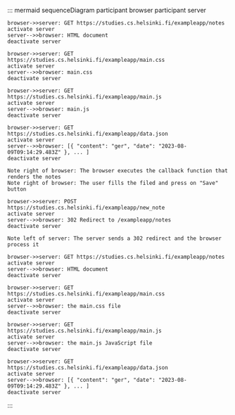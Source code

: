 ::: mermaid
sequenceDiagram
    participant browser
    participant server

    browser->>server: GET https://studies.cs.helsinki.fi/exampleapp/notes
    activate server
    server-->>browser: HTML document
    deactivate server

    browser->>server: GET https://studies.cs.helsinki.fi/exampleapp/main.css
    activate server
    server-->>browser: main.css
    deactivate server

    browser->>server: GET https://studies.cs.helsinki.fi/exampleapp/main.js
    activate server
    server-->>browser: main.js
    deactivate server

    browser->>server: GET https://studies.cs.helsinki.fi/exampleapp/data.json
    activate server
    server-->>browser: [{ "content": "ger", "date": "2023-08-09T09:14:29.483Z" }, ... ]
    deactivate server

    Note right of browser: The browser executes the callback function that renders the notes
    Note right of browser: The user fills the filed and press on "Save" button

    browser->>server: POST https://studies.cs.helsinki.fi/exampleapp/new_note
    activate server
    server-->>browser: 302 Redirect to /exampleapp/notes
    deactivate server

    Note left of server: The server sends a 302 redirect and the browser process it

    browser->>server: GET https://studies.cs.helsinki.fi/exampleapp/notes   
    activate server
    server-->>browser: HTML document
    deactivate server

    browser->>server: GET https://studies.cs.helsinki.fi/exampleapp/main.css
    activate server
    server-->>browser: the main.css file
    deactivate server

    browser->>server: GET https://studies.cs.helsinki.fi/exampleapp/main.js
    activate server
    server-->>browser: the main.js JavaScript file
    deactivate server

    browser->>server: GET https://studies.cs.helsinki.fi/exampleapp/data.json
    activate server
    server-->>browser: [{ "content": "ger", "date": "2023-08-09T09:14:29.483Z" }, ... ]
    deactivate server    
:::